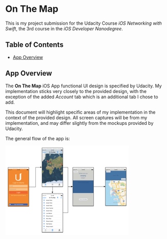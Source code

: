 # On The Map

This is my project submission for the Udacity Course *iOS Networking with Swift*, the 3rd course in the *iOS Developer Nanodegree*.

## Table of Contents

* [App Overview](#app-overview)


## App Overview

The **On The Map** iOS App functional UI design is specified by Udacity. My implementation sticks very closely to the provided design, with the exception of the added *Account* tab which is an additional tab I chose to add.

This document will highlight specific areas of my implementation in the context of the provided design. All screen captures will be from my implementation, and may differ slightly from the mockups provided by Udacity.

The general flow of the app is:

![User Workflow Baseline](doc/img/User-Workflow-Baseline.png)